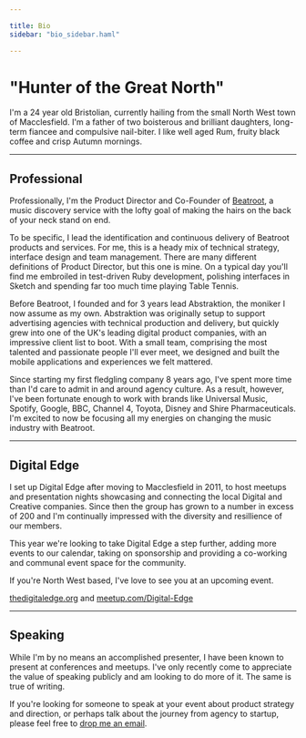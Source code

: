 ```yaml
---

title: Bio
sidebar: "bio_sidebar.haml"

---
```



# "Hunter of the Great North"

I'm a 24 year old Bristolian, currently hailing from the small North West town of Macclesfield. I'm a father of two boisterous and brilliant daughters, long-term fiancee and compulsive nail-biter. I like well aged Rum, fruity black coffee and crisp Autumn mornings.

***

## Professional

Professionally, I'm the Product Director and Co-Founder of [Beatroot](http://beatroot.com), a music discovery service with the lofty goal of making the hairs on the back of your neck stand on end.

To be specific, I lead the identification and continuous delivery of Beatroot products and services. For me, this is a heady mix of technical strategy, interface design and team management. There are many different definitions of Product Director, but this one is mine. On a typical day you'll find me embroiled in test-driven Ruby development, polishing interfaces in Sketch and spending far too much time playing Table Tennis.

Before Beatroot, I founded and for 3 years lead Abstraktion, the moniker I now assume as my own. Abstraktion was originally setup to support advertising agencies with technical production and delivery, but quickly grew into one of the UK's leading digital product companies, with an impressive client list to boot. With a small team, comprising the most talented and passionate people I'll ever meet, we designed and built the mobile applications and experiences we felt mattered.

Since starting my first fledgling company 8 years ago, I've spent more time than I'd care to admit in and around agency culture. As a result, however, I've been fortunate enough to work with brands like Universal Music, Spotify, Google, BBC, Channel 4, Toyota, Disney and Shire Pharmaceuticals. I'm excited to now be focusing all my energies on changing the music industry with Beatroot.

***

## Digital Edge

I set up Digital Edge after moving to Macclesfield in 2011, to host meetups and presentation nights showcasing and connecting the local Digital and Creative companies. Since then the group has grown to a number in excess of 200 and I'm continually impressed with the diversity and resillience of our members.

This year we're looking to take Digital Edge a step further, adding more events to our calendar, taking on sponsorship and providing a co-working and communal event space for the community.

If you're North West based, I've love to see you at an upcoming event.

[thedigitaledge.org](http://thedigitaledge.org) and [meetup.com/Digital-Edge](http://meetup.com/Digital-Edge)

***

## Speaking

While I'm by no means an accomplished presenter, I have been known to present at conferences and meetups. I've only recently come to appreciate the value of speaking publicly and am looking to do more of it. The same is true of writing.

If you're looking for someone to speak at your event about product strategy and direction, or perhaps talk about the journey from agency to startup, please feel free to [drop me an email](mailto:hello@abstraktion.co.uk).
